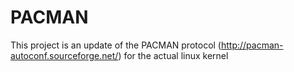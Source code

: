 PACMAN
======

This project is an update of the PACMAN protocol (http://pacman-autoconf.sourceforge.net/) for the actual linux kernel
